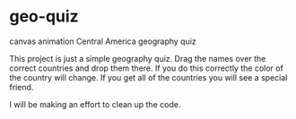 # geo-quiz
canvas animation Central America geography quiz

This project is just a simple geography quiz.  Drag the names over the correct countries and drop them there.
If you do this correctly the color of the country will change.  If you get all of the countries you will see a special friend.

I will be making an effort to clean up the code.
